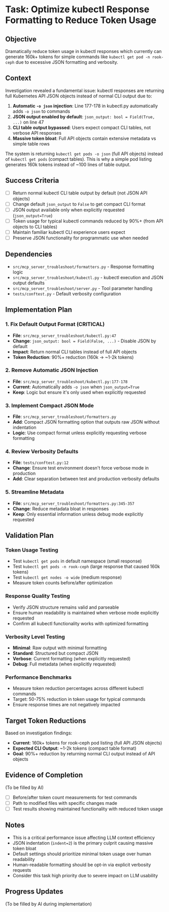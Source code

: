 # Task: Optimize kubectl Response Formatting to Reduce Token Usage

## Objective
Dramatically reduce token usage in kubectl responses which currently can generate 160k+ tokens for simple commands like `kubectl get pod -n rook-ceph` due to excessive JSON formatting and verbosity.

## Context
Investigation revealed a fundamental issue: kubectl responses are returning full Kubernetes API JSON objects instead of normal CLI output due to:
1. **Automatic `-o json` injection**: Line 177-178 in kubectl.py automatically adds `-o json` to commands
2. **JSON output enabled by default**: `json_output: bool = Field(True, ...)` on line 47
3. **CLI table output bypassed**: Users expect compact CLI tables, not verbose API responses
4. **Massive token bloat**: Full API objects contain extensive metadata vs simple table rows

The system is returning `kubectl get pods -o json` (full API objects) instead of `kubectl get pods` (compact tables). This is why a simple pod listing generates 160k tokens instead of ~100 lines of table output.

## Success Criteria
- [ ] Return normal kubectl CLI table output by default (not JSON API objects)
- [ ] Change default `json_output` to `False` to get compact CLI format
- [ ] JSON output available only when explicitly requested (`json_output=True`)
- [ ] Token usage for typical kubectl commands reduced by 90%+ (from API objects to CLI tables)
- [ ] Maintain familiar kubectl CLI experience users expect
- [ ] Preserve JSON functionality for programmatic use when needed

## Dependencies
- `src/mcp_server_troubleshoot/formatters.py` - Response formatting logic
- `src/mcp_server_troubleshoot/kubectl.py` - kubectl execution and JSON output defaults
- `src/mcp_server_troubleshoot/server.py` - Tool parameter handling
- `tests/conftest.py` - Default verbosity configuration

## Implementation Plan

### 1. Fix Default Output Format (CRITICAL)
- **File**: `src/mcp_server_troubleshoot/kubectl.py:47`
- **Change**: `json_output: bool = Field(False, ...)` - Disable JSON by default
- **Impact**: Return normal CLI tables instead of full API objects
- **Token Reduction**: 90%+ reduction (160k → ~1-2k tokens)

### 2. Remove Automatic JSON Injection
- **File**: `src/mcp_server_troubleshoot/kubectl.py:177-178`
- **Current**: Automatically adds `-o json` when `json_output=True`
- **Keep**: Logic but ensure it's only used when explicitly requested

### 3. Implement Compact JSON Mode
- **File**: `src/mcp_server_troubleshoot/formatters.py`
- **Add**: Compact JSON formatting option that outputs raw JSON without indentation
- **Logic**: Use compact format unless explicitly requesting verbose formatting

### 4. Review Verbosity Defaults
- **File**: `tests/conftest.py:12`
- **Change**: Ensure test environment doesn't force verbose mode in production
- **Add**: Clear separation between test and production verbosity defaults

### 5. Streamline Metadata
- **File**: `src/mcp_server_troubleshoot/formatters.py:345-357`
- **Change**: Reduce metadata bloat in responses
- **Keep**: Only essential information unless debug mode explicitly requested

## Validation Plan

### Token Usage Testing
- Test `kubectl get pods` in default namespace (small response)
- Test `kubectl get pods -n rook-ceph` (large response that caused 160k tokens)
- Test `kubectl get nodes -o wide` (medium response)
- Measure token counts before/after optimization

### Response Quality Testing  
- Verify JSON structure remains valid and parseable
- Ensure human readability is maintained when verbose mode explicitly requested
- Confirm all kubectl functionality works with optimized formatting

### Verbosity Level Testing
- **Minimal**: Raw output with minimal formatting
- **Standard**: Structured but compact JSON
- **Verbose**: Current formatting (when explicitly requested)
- **Debug**: Full metadata (when explicitly requested)

### Performance Benchmarks
- Measure token reduction percentages across different kubectl commands
- Target: 50-75% reduction in token usage for typical commands
- Ensure response times are not negatively impacted

## Target Token Reductions
Based on investigation findings:
- **Current**: 160k+ tokens for rook-ceph pod listing (full API JSON objects)
- **Expected CLI Output**: ~1-2k tokens (compact table format)
- **Goal**: 90%+ reduction by returning normal CLI output instead of API objects

## Evidence of Completion
(To be filled by AI)
- [ ] Before/after token count measurements for test commands
- [ ] Path to modified files with specific changes made
- [ ] Test results showing maintained functionality with reduced token usage

## Notes
- This is a critical performance issue affecting LLM context efficiency
- JSON indentation (`indent=2`) is the primary culprit causing massive token bloat
- Default settings should prioritize minimal token usage over human readability
- Human-readable formatting should be opt-in via explicit verbosity requests
- Consider this task high priority due to severe impact on LLM usability

## Progress Updates
(To be filled by AI during implementation)